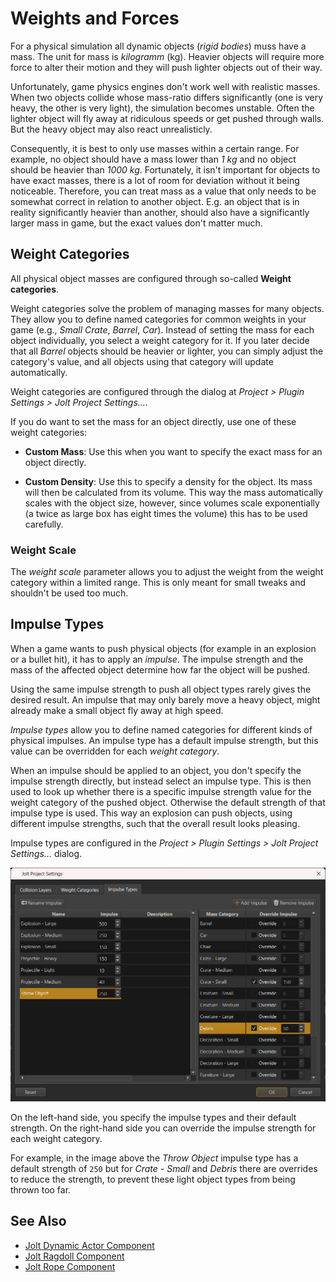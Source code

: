 # Weights and Forces

For a physical simulation all dynamic objects (*rigid bodies*) muss have a mass. The unit for mass is *kilogramm* (kg). Heavier objects will require more force to alter their motion and they will push lighter objects out of their way.

Unfortunately, game physics engines don't work well with realistic masses. When two objects collide whose mass-ratio differs significantly (one is very heavy, the other is very light), the simulation becomes unstable. Often the lighter object will fly away at ridiculous speeds or get pushed through walls. But the heavy object may also react unrealisticly.

Consequently, it is best to only use masses within a certain range. For example, no object should have a mass lower than *1 kg* and no object should be heavier than *1000 kg*. Fortunately, it isn't important for objects to have exact masses, there is a lot of room for deviation without it being noticeable. Therefore, you can treat mass as a value that only needs to be somewhat correct in relation to another object. E.g. an object that is in reality significantly heavier than another, should also have a significantly larger mass in game, but the exact values don't matter much.

## Weight Categories

All physical object masses are configured through so-called **Weight categories**.

Weight categories solve the problem of managing masses for many objects. They allow you to define named categories for common weights in your game (e.g., *Small Crate*, *Barrel*, *Car*). Instead of setting the mass for each object individually, you select a weight category for it. If you later decide that all *Barrel* objects should be heavier or lighter, you can simply adjust the category's value, and all objects using that category will update automatically.

Weight categories are configured through the dialog at *Project > Plugin Settings > Jolt Project Settings...*.

If you do want to set the mass for an object directly, use one of these weight categories:

* **Custom Mass**: Use this when you want to specify the exact mass for an object directly.

* **Custom Density**: Use this to specify a density for the object. Its mass will then be calculated from its volume. This way the mass automatically scales with the object size, however, since volumes scale exponentially (a twice as large box has eight times the volume) this has to be used carefully.

### Weight Scale

The *weight scale* parameter allows you to adjust the weight from the weight category within a limited range. This is only meant for small tweaks and shouldn't be used too much.

## Impulse Types

When a game wants to push physical objects (for example in an explosion or a bullet hit), it has to apply an *impulse*. The impulse strength and the mass of the affected object determine how far the object will be pushed.

Using the same impulse strength to push all object types rarely gives the desired result. An impulse that may only barely move a heavy object, might already make a small object fly away at high speed.

*Impulse types* allow you to define named categories for different kinds of physical impulses. An impulse type has a default impulse strength, but this value can be overridden for each *weight category*.

When an impulse should be applied to an object, you don't specify the impulse strength directly, but instead select an impulse type. This is then used to look up whether there is a specific impulse strength value for the weight category of the pushed object. Otherwise the default strength of that impulse type is used. This way an explosion can push objects, using different impulse strengths, such that the overall result looks pleasing.

Impulse types are configured in the *Project > Plugin Settings > Jolt Project Settings...* dialog.

![Impulse Types Config](media/impulse-types.png)

On the left-hand side, you specify the impulse types and their default strength. On the right-hand side you can override the impulse strength for each weight category.

For example, in the image above the *Throw Object* impulse type has a default strength of `250` but for *Crate - Small* and *Debris* there are overrides to reduce the strength, to prevent these light object types from being thrown too far.

## See Also

* [Jolt Dynamic Actor Component](../actors/jolt-dynamic-actor-component.md)
* [Jolt Ragdoll Component](../ragdolls/jolt-ragdoll-component.md)
* [Jolt Rope Component](../special/jolt-rope-component.md)
